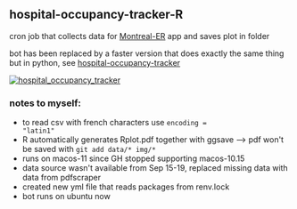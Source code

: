 ## hospital-occupancy-tracker-R
cron job that collects data for <a href = "https://github.com/jlomako/Montreal-ER">Montreal-ER</a> app and saves plot in folder

bot has been replaced by a faster version that does exactly the same thing but in python, see <a href = "https://github.com/jlomako/hospital-occupancy-tracker">hospital-occupancy-tracker</a>

[![hospital_occupancy_tracker](https://github.com/jlomako/hospital-occupancy-tracker-R/actions/workflows/main.yml/badge.svg)](https://github.com/jlomako/hospital-occupancy-tracker-R/actions/workflows/main.yml)


### notes to myself:
* to read csv with french characters use <code>encoding = "latin1"</code>
* R automatically generates Rplot.pdf together with ggsave --> pdf won't be saved with <code>git add data/* img/*</code>
* runs on macos-11 since GH stopped supporting macos-10.15
* data source wasn't available from Sep 15-19, replaced missing data with data from pdfscraper
* created new yml file that reads packages from renv.lock
* bot runs on ubuntu now

